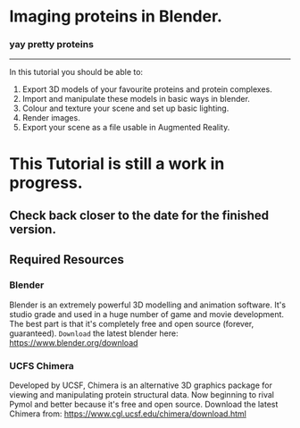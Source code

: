# Imaging proteins in Blender.
### yay pretty proteins
-----
In this tutorial you should be able to:
1. Export 3D models of your favourite proteins and protein complexes.
2. Import and manipulate these models in basic ways in blender.
3. Colour and texture your scene and set up basic lighting.
4. Render images.
5. Export your scene as a file usable in Augmented Reality.

# This Tutorial is still a work in progress.
## Check back closer to the date for the finished version.

## Required Resources
### Blender
Blender is an extremely powerful 3D modelling and animation software. It's studio grade and used in a huge number of game and movie development. The best part is that it's completely free and open source (forever, guaranteed). `Download` the latest blender here: https://www.blender.org/download

### UCFS Chimera
Developed by UCSF, Chimera is an alternative 3D graphics package for viewing and manipulating protein structural data. Now beginning to rival Pymol and better because it's free and open source. Download the latest Chimera from: https://www.cgl.ucsf.edu/chimera/download.html
